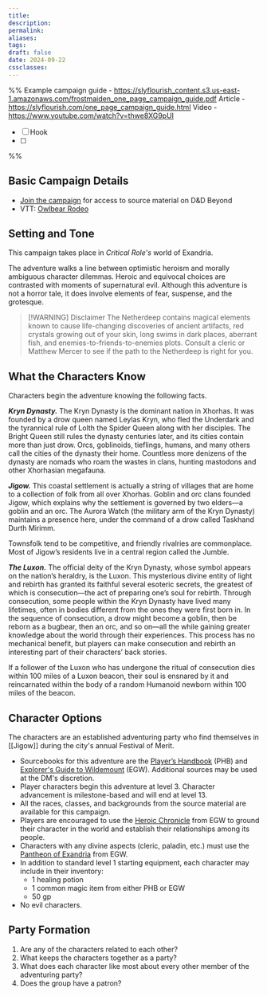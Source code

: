```yaml
---
title: 
description: 
permalink: 
aliases: 
tags: 
draft: false
date: 2024-09-22
cssclasses:
---
```

%% 
Example campaign guide - https://slyflourish_content.s3.us-east-1.amazonaws.com/frostmaiden_one_page_campaign_guide.pdf 
Article - https://slyflourish.com/one_page_campaign_guide.html
Video - https://www.youtube.com/watch?v=thwe8XG9pUI

- [ ] Hook
- [ ] 
%%
## Basic Campaign Details

- [Join the campaign](https://www.dndbeyond.com/campaigns/join/5938581356242320) for access to source material on D&D Beyond
- VTT: [Owlbear Rodeo](https://www.owlbear.rodeo/room/BaGN2KPVM902/TheHomeyLeaf) 

## Setting and Tone

This campaign takes place in *Critical Role's* world of Exandria. 

The adventure walks a line between optimistic heroism and morally ambiguous character dilemmas. Heroic and equivocal choices are contrasted with moments of supernatural evil. Although this adventure is not a horror tale, it does involve elements of fear, suspense, and the grotesque.

> [!WARNING] Disclaimer
> The Netherdeep contains magical elements known to cause life-changing discoveries of ancient artifacts, red crystals growing out of your skin, long swims in dark places, aberrant fish, and enemies-to-friends-to-enemies plots. Consult a cleric or Matthew Mercer to see if the path to the Netherdeep is right for you.

## What the Characters Know

Characters begin the adventure knowing the following facts.

_**Kryn Dynasty.**_ The Kryn Dynasty is the dominant nation in Xhorhas. It was founded by a drow queen named Leylas Kryn, who fled the Underdark and the tyrannical rule of Lolth the Spider Queen along with her disciples. The Bright Queen still rules the dynasty centuries later, and its cities contain more than just drow. Orcs, goblinoids, tieflings, humans, and many others call the cities of the dynasty their home. Countless more denizens of the dynasty are nomads who roam the wastes in clans, hunting mastodons and other Xhorhasian megafauna.

_**Jigow.**_ This coastal settlement is actually a string of villages that are home to a collection of folk from all over Xhorhas. Goblin and orc clans founded Jigow, which explains why the settlement is governed by two elders—a goblin and an orc. The Aurora Watch (the military arm of the Kryn Dynasty) maintains a presence here, under the command of a drow called Taskhand Durth Mirimm.

Townsfolk tend to be competitive, and friendly rivalries are commonplace. Most of Jigow’s residents live in a central region called the Jumble.

_**The Luxon.**_ The official deity of the Kryn Dynasty, whose symbol appears on the nation’s heraldry, is the Luxon. This mysterious divine entity of light and rebirth has granted its faithful several esoteric secrets, the greatest of which is consecution—the act of preparing one’s soul for rebirth. Through consecution, some people within the Kryn Dynasty have lived many lifetimes, often in bodies different from the ones they were first born in. In the sequence of consecution, a drow might become a goblin, then be reborn as a bugbear, then an orc, and so on—all the while gaining greater knowledge about the world through their experiences. This process has no mechanical benefit, but players can make consecution and rebirth an interesting part of their characters’ back stories.

If a follower of the Luxon who has undergone the ritual of consecution dies within 100 miles of a Luxon beacon, their soul is ensnared by it and reincarnated within the body of a random Humanoid newborn within 100 miles of the beacon.

## Character Options

The characters are an established adventuring party who find themselves in [[Jigow]] during the city's annual Festival of Merit. 

- Sourcebooks for this adventure are the [Player’s Handbook](https://www.dndbeyond.com/sources/phb) (PHB) and [Explorer's Guide to Wildemount](https://www.dndbeyond.com/sources/dnd/egtw) (EGW). Additional sources may be used at the DM's discretion.  
- Player characters begin this adventure at level 3. Character advancement is milestone-based and will end at level 13. 
- All the races, classes, and backgrounds from the source material are available for this campaign. 
- Players are encouraged to use the [Heroic Chronicle](https://www.dndbeyond.com/sources/dnd/egtw/character-options-subclasses#HeroicChronicle) from EGW to ground their character in the world and establish their relationships among its people.
- Characters with any divine aspects (cleric, paladin, etc.) must use the [Pantheon of Exandria](https://www.dndbeyond.com/sources/dnd/egtw/story-of-wildemount#PantheonofExandria) from EGW. 
- In addition to standard level 1 starting equipment, each character may include in their inventory: 
	- 1 healing potion 
	- 1 common magic item from either PHB or EGW
	- 50 gp
- No evil characters.

## Party Formation

1. Are any of the characters related to each other?
2. What keeps the characters together as a party?
3. What does each character like most about every other member of the adventuring party?
4. Does the group have a patron?
